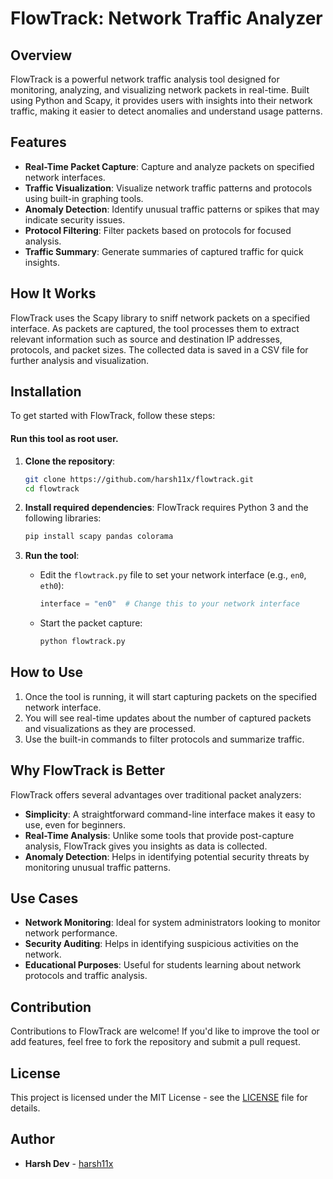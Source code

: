 
# FlowTrack: Network Traffic Analyzer

## Overview

FlowTrack is a powerful network traffic analysis tool designed for monitoring, analyzing, and visualizing network packets in real-time. Built using Python and Scapy, it provides users with insights into their network traffic, making it easier to detect anomalies and understand usage patterns.

## Features

- **Real-Time Packet Capture**: Capture and analyze packets on specified network interfaces.
- **Traffic Visualization**: Visualize network traffic patterns and protocols using built-in graphing tools.
- **Anomaly Detection**: Identify unusual traffic patterns or spikes that may indicate security issues.
- **Protocol Filtering**: Filter packets based on protocols for focused analysis.
- **Traffic Summary**: Generate summaries of captured traffic for quick insights.

## How It Works

FlowTrack uses the Scapy library to sniff network packets on a specified interface. As packets are captured, the tool processes them to extract relevant information such as source and destination IP addresses, protocols, and packet sizes. The collected data is saved in a CSV file for further analysis and visualization.

## Installation

To get started with FlowTrack, follow these steps:

#### Run this tool as root user.

1. **Clone the repository**:
   ```bash
   git clone https://github.com/harsh11x/flowtrack.git
   cd flowtrack
   ```

2. **Install required dependencies**:
   FlowTrack requires Python 3 and the following libraries:
   ```bash
   pip install scapy pandas colorama
   ```

3. **Run the tool**:
   - Edit the `flowtrack.py` file to set your network interface (e.g., `en0`, `eth0`):
     ```python
     interface = "en0"  # Change this to your network interface
     ```
   - Start the packet capture:
     ```bash
     python flowtrack.py
     ```

## How to Use

1. Once the tool is running, it will start capturing packets on the specified network interface.
2. You will see real-time updates about the number of captured packets and visualizations as they are processed.
3. Use the built-in commands to filter protocols and summarize traffic.

## Why FlowTrack is Better

FlowTrack offers several advantages over traditional packet analyzers:
- **Simplicity**: A straightforward command-line interface makes it easy to use, even for beginners.
- **Real-Time Analysis**: Unlike some tools that provide post-capture analysis, FlowTrack gives you insights as data is collected.
- **Anomaly Detection**: Helps in identifying potential security threats by monitoring unusual traffic patterns.

## Use Cases

- **Network Monitoring**: Ideal for system administrators looking to monitor network performance.
- **Security Auditing**: Helps in identifying suspicious activities on the network.
- **Educational Purposes**: Useful for students learning about network protocols and traffic analysis.

## Contribution

Contributions to FlowTrack are welcome! If you'd like to improve the tool or add features, feel free to fork the repository and submit a pull request.

## License

This project is licensed under the MIT License - see the [LICENSE](LICENSE) file for details.

## Author

- **Harsh Dev** - [harsh11x](https://github.com/harsh11x)
